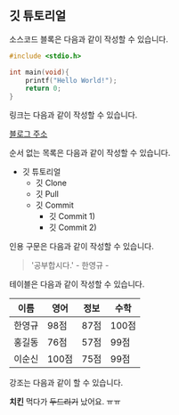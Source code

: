 ## 깃 튜토리얼

소스코드 블록은 다음과 같이 작성할 수 있습니다.

```c
#include <stdio.h>

int main(void){
    printf("Hello World!");
    return 0;
}
```

링크는 다음과 같이 작성할 수 있습니다.

[블로그 주소](https://gksdudrb922.tistory.com/)

순서 없는 목록은 다음과 같이 작성할 수 있습니다.

* 깃 튜토리얼
  * 깃 Clone
  * 깃 Pull
  * 깃 Commit
    * 깃 Commit 1)
    * 깃 Commit 2)
    
인용 구문은 다음과 같이 작성할 수 있습니다.

> '공부합시다.' - 한영규 -

테이블은 다음과 같이 작성할 수 있습니다.

이름|영어|정보|수학
---|---|---|---|
한영규|98점|87점|100점|
홍길동|76점|57점|99점|
이순신|100점|75점|99점|

강조는 다음과 같이 할 수 있습니다.

**치킨** 먹다가 ~~두드리기~~ 났어요. ㅠㅠ
